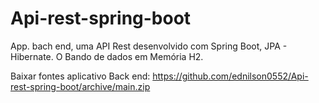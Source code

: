 # Api-rest-spring-boot
App. bach end, uma API Rest desenvolvido com  Spring Boot,  JPA - Hibernate. O Bando de dados em Memória H2.

Baixar fontes aplicativo Back end:
https://github.com/ednilson0552/Api-rest-spring-boot/archive/main.zip
